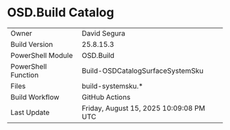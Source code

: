 ﻿# OSD.Build Catalog

| | |
|-|-|
| Owner | David Segura |
| Build Version | 25.8.15.3 |
| PowerShell Module | OSD.Build |
| PowerShell Function | Build-OSDCatalogSurfaceSystemSku |
| Files | build-systemsku.* |
| Build Workflow | GitHub Actions |
| Last Update | Friday, August 15, 2025 10:09:08 PM UTC |
